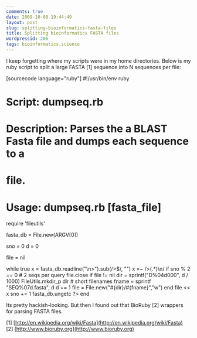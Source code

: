 ```yaml
---
comments: true
date: 2009-10-08 19:44:49
layout: post
slug: splitting-bioinformatics-fasta-files
title: Splitting bioinformatics FASTA files
wordpressid: 206
tags: bioinformatics,science
---
```


I keep forgetting where my scripts were in my home directories.  Below is my ruby script to split a large FASTA [1] sequence into N sequences per file:

[sourcecode language="ruby"]
#!/usr/bin/env ruby
#
# Script: dumpseq.rb
# Description: Parses the a BLAST Fasta file and dumps each sequence to a 
#              file.
# Usage: dumpseq.rb [fasta_file]

require 'fileutils'


fasta_db  = File.new(ARGV[0])

sno = 0
d = 0

file = nil

while true
  x = fasta_db.readline("\n>").sub(/>$/, "")
  x =~ />(.*)\n/
  if sno % 2 == 0 # 2 seqs per query
    file.close if file != nil
    dir = sprintf("D%04d000", d / 1000)
    FileUtils.mkdir_p dir
    # short filenames
    fname = sprintf "SEQ%07d.fasta", d
    d += 1
    file = File.new("#{dir}/#{fname}","w")
  end
  file << x
  sno += 1
  fasta_db.ungetc ?>
end




Its pretty hackish-looking. But then I found out that BioRuby [2] wrappers for parsing FASTA files.

[1] [http://en.wikipedia.org/wiki/Fasta](http://en.wikipedia.org/wiki/Fasta)
[2] [http://www.bioruby.org](http://www.bioruby.org)
